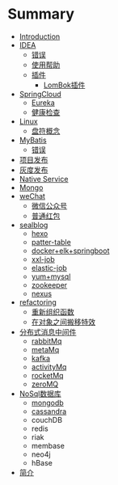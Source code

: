 # Summary

* [Introduction](README.md)
* [IDEA](java.md)
  * [错误](java/cuo-wu.md)
  * [使用帮助](java/shi-yong-bang-zhu.md)
  * [插件](java/cha-jian.md)
    * [LomBok插件](java/cha-jian/lombokcha-jian.md)
* [SpringCloud](springcloud.md)
  * [Eureka](springcloud/eureka.md)
  * [健康检查](springcloud/jian-kang-jian-cha.md)
* [Linux](linux.md)
  * [盘符概念](pan-fu-gai-nian.md)
* [MyBatis](mybatis.md)
  * [错误](mybatis/cuo-wu.md)
* [项目发布](xiang-mu-fa-bu.md)
* [灰度发布](hui-du-fa-bu.md)
* [Native Service](native-service.md)
* [Mongo](mongo.md)
* [weChat](wechat.md)
  * [微信公众号](wechat/wei-xin-gong-zhong-hao.md)
  * [普通红包](wechat/pu-tong-hong-bao.md)
* [sealblog](sealblog.md)
  * [hexo](sealblog/hexo.md)
  * [patter-table](patter-table.md)
  * [docker+elk+springboot](sealblog/docker.md)
  * [xxl-job](sealblog/xxl-job.md)
  * [elastic-job](elastic-job.md)
  * [yum+mysql](sealblog/yum+mysql.md)
  * [zookeeper](sealblog/zookeeper.md)
  * [nexus](sealblog/nexus.md)
* [refactoring](refactoring.md)
  * [重新组织函数](refactoring/zhong-xin-zu-zhi-han-shu.md)
  * [在对象之间搬移特效](refactoring/zai-dui-xiang-zhi-jian-ban-yi-te-xiao.md)
* [分布式消息中间件](distributedmessagemiddleware.md)
  * [rabbitMq](distributedmessagemiddleware/rabbitmq.md)
  * [metaMq](sealblog/metamq.md)
  * [kafka](sealblog/kafka.md)
  * [activityMq](activitymq.md)
  * [rocketMq](sealblog/rocketmq.md)
  * [zeroMQ](distributedmessagemiddleware/zeromq.md)
* [NoSql数据库](nosqlshu-ju-ku.md)
  * [mongodb](nosqlshu-ju-ku/mongodb.md)
  * [cassandra](nosqlshu-ju-ku/aa/cassandra.md)
  * couchDB
  * redis
  * riak
  * membase
  * neo4j
  * hBase
* [简介](nosqlshu-ju-ku/jian-jie.md)

